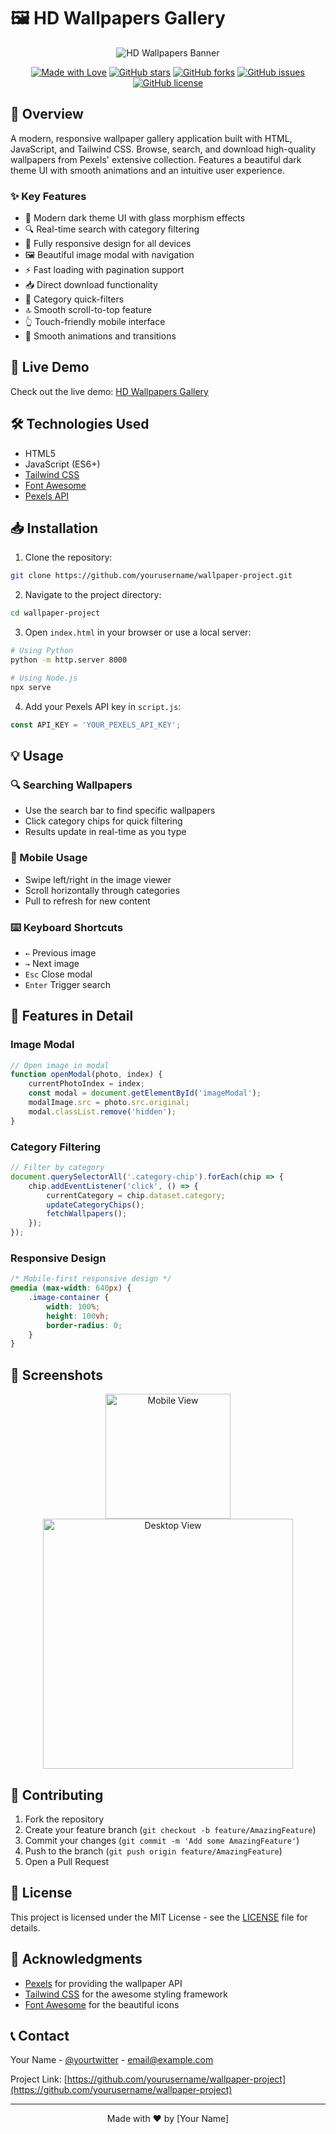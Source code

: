 # 🖼️ HD Wallpapers Gallery

<div align="center">

![HD Wallpapers Banner](https://source.unsplash.com/1200x300/?wallpaper,landscape)

[![Made with Love](https://img.shields.io/badge/Made%20with-%E2%9D%A4-red.svg)](https://github.com/yourusername)
[![GitHub stars](https://img.shields.io/github/stars/yourusername/wallpaper-project?style=social)](https://github.com/yourusername/wallpaper-project/stargazers)
[![GitHub forks](https://img.shields.io/github/forks/yourusername/wallpaper-project?style=social)](https://github.com/yourusername/wallpaper-project/network/members)
[![GitHub issues](https://img.shields.io/github/issues/yourusername/wallpaper-project)](https://github.com/yourusername/wallpaper-project/issues)
[![GitHub license](https://img.shields.io/github/license/yourusername/wallpaper-project)](https://github.com/yourusername/wallpaper-project/blob/main/LICENSE)

</div>

## 🌟 Overview

A modern, responsive wallpaper gallery application built with HTML, JavaScript, and Tailwind CSS. Browse, search, and download high-quality wallpapers from Pexels' extensive collection. Features a beautiful dark theme UI with smooth animations and an intuitive user experience.

### ✨ Key Features

- 🎨 Modern dark theme UI with glass morphism effects
- 🔍 Real-time search with category filtering
- 📱 Fully responsive design for all devices
- 🖼️ Beautiful image modal with navigation
- ⚡ Fast loading with pagination support
- 📥 Direct download functionality
- 🎯 Category quick-filters
- 🔝 Smooth scroll-to-top feature
- 👆 Touch-friendly mobile interface
- 🌊 Smooth animations and transitions

## 🚀 Live Demo

Check out the live demo: [HD Wallpapers Gallery](https://your-demo-link.com)

## 🛠️ Technologies Used

- HTML5
- JavaScript (ES6+)
- [Tailwind CSS](https://tailwindcss.com/)
- [Font Awesome](https://fontawesome.com/)
- [Pexels API](https://www.pexels.com/api/)

## 📥 Installation

1. Clone the repository:
```bash
git clone https://github.com/yourusername/wallpaper-project.git
```

2. Navigate to the project directory:
```bash
cd wallpaper-project
```

3. Open `index.html` in your browser or use a local server:
```bash
# Using Python
python -m http.server 8000

# Using Node.js
npx serve
```

4. Add your Pexels API key in `script.js`:
```javascript
const API_KEY = 'YOUR_PEXELS_API_KEY';
```

## 💡 Usage

### 🔍 Searching Wallpapers
- Use the search bar to find specific wallpapers
- Click category chips for quick filtering
- Results update in real-time as you type

### 📱 Mobile Usage
- Swipe left/right in the image viewer
- Scroll horizontally through categories
- Pull to refresh for new content

### ⌨️ Keyboard Shortcuts
- `←` Previous image
- `→` Next image
- `Esc` Close modal
- `Enter` Trigger search

## 🎨 Features in Detail

### Image Modal
```javascript
// Open image in modal
function openModal(photo, index) {
    currentPhotoIndex = index;
    const modal = document.getElementById('imageModal');
    modalImage.src = photo.src.original;
    modal.classList.remove('hidden');
}
```

### Category Filtering
```javascript
// Filter by category
document.querySelectorAll('.category-chip').forEach(chip => {
    chip.addEventListener('click', () => {
        currentCategory = chip.dataset.category;
        updateCategoryChips();
        fetchWallpapers();
    });
});
```

### Responsive Design
```css
/* Mobile-first responsive design */
@media (max-width: 640px) {
    .image-container {
        width: 100%;
        height: 100vh;
        border-radius: 0;
    }
}
```

## 📱 Screenshots

<div align="center">
<img src="https://source.unsplash.com/300x600/?ui,dark" alt="Mobile View" width="200"/>
<img src="https://source.unsplash.com/600x400/?desktop,dark" alt="Desktop View" width="400"/>
</div>

## 🤝 Contributing

1. Fork the repository
2. Create your feature branch (`git checkout -b feature/AmazingFeature`)
3. Commit your changes (`git commit -m 'Add some AmazingFeature'`)
4. Push to the branch (`git push origin feature/AmazingFeature`)
5. Open a Pull Request

## 📄 License

This project is licensed under the MIT License - see the [LICENSE](LICENSE) file for details.

## 🙏 Acknowledgments

- [Pexels](https://www.pexels.com/) for providing the wallpaper API
- [Tailwind CSS](https://tailwindcss.com/) for the awesome styling framework
- [Font Awesome](https://fontawesome.com/) for the beautiful icons

## 📞 Contact

Your Name - [@yourtwitter](https://twitter.com/yourtwitter) - email@example.com

Project Link: [https://github.com/yourusername/wallpaper-project](https://github.com/yourusername/wallpaper-project)

---

<div align="center">
Made with ❤️ by [Your Name]
</div> 